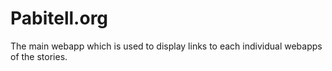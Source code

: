 # Pabitell.org

The main webapp which is used to display links to each individual webapps of the stories.
